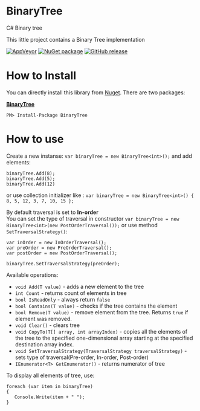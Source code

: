 # BinaryTree
C# Binary tree 

This little project contains a Binary Tree implementation

 [![AppVeyor](https://ci.appveyor.com/api/projects/status/l3kmfu18f4fbmuvu?svg=true)](https://ci.appveyor.com/project/Marusyk/binarytree) 
 [![NuGet package](https://badge.fury.io/nu/BinaryTree.svg)](https://www.nuget.org/packages/BinaryTree/)
 [![GitHub release](https://badge.fury.io/gh/Marusyk%2FBinaryTree.svg)](https://github.com/Marusyk/BinaryTree/releases/tag/v2.0.0)

# How to Install

You can directly install this library from [Nuget][6]. There are two packages:

**[BinaryTree][7]**

    PM> Install-Package BinaryTree
[6]: http://nuget.org
[7]: https://www.nuget.org/packages/BinaryTree/1.0.0

# How to use

Create a new instanse:
`var binaryTree = new BinaryTree<int>();`
and add elements: 
```
binaryTree.Add(8);
binaryTree.Add(5);
binaryTree.Add(12)
```
or use collection initializer like : `var binaryTree = new BinaryTree<int>() { 8, 5, 12, 3, 7, 10, 15 };`


By default traversal is set to **In-order** <br>
You can set the type of traversal in constructor `var binaryTree = new BinaryTree<int>(new PostOrderTraversal());`
or use method `SetTraversalStrategy()`:
```
var inOrder = new InOrderTraversal();
var preOrder = new PreOrderTraversal();
var postOrder = new PostOrderTraversal();

binaryTree.SetTraversalStrategy(preOrder);
```

Available operations:

 - `void Add(T value)` - adds a new element to the tree
 - `int Count` - returns count of elements in tree
 - `bool IsReadOnly` - always return `false`
 - `bool Contains(T value)` - checks if the tree contains the element 
 - `bool Remove(T value)` - remove element from the tree. Returns `true` if element was removed.
 - `void Clear()` - clears tree
 - `void CopyTo(T[] array, int arrayIndex)` - copies all the elements of the tree to the specified one-dimensional array starting at the specified destination array index. 
 - `void SetTraversalStrategy(TraversalStrategy traversalStrategy)` - sets type of traversal(Pre-order, In-order, Post-order)
 - `IEnumerator<T> GetEnumerator()` - returns numerator of tree

To display all elements of tree, use:
```
foreach (var item in binaryTree)
{
   Console.Write(item + " ");
}
```
